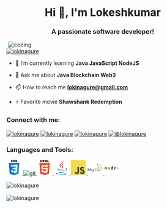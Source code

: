 
<h1 align="center">Hi 👋, I'm Lokeshkumar</h1>
<h3 align="center">A passionate software developer!</h3>

<img align="right" alt="coding"  width="500" src="https://user-images.githubusercontent.com/55389276/140866485-8fb1c876-9a8f-4d6a-98dc-08c4981eaf70.gif">


<p align="left"> <a href="https://twitter.com/lokinagure" target="blank"><img src="https://img.shields.io/twitter/follow/lokinagure?logo=twitter&style=for-the-badge" alt="lokinagure" /></a> </p>

- 🌱 I’m currently learning **Java JavaScript NodeJS**

- 💬 Ask me about **Java Blockchain Web3**

- 📫 How to reach me **lokinagure@gmail.com**

- ⚡ Favorite movie **Shawshank Redemption**

<h3 align="left">Connect with me:</h3>
<p align="left">
<a href="https://twitter.com/lokinagure" target="blank"><img align="center" src="https://raw.githubusercontent.com/rahuldkjain/github-profile-readme-generator/master/src/images/icons/Social/twitter.svg" alt="lokinagure" height="30" width="40" /></a>
<a href="https://linkedin.com/in/lokinagure" target="blank"><img align="center" src="https://raw.githubusercontent.com/rahuldkjain/github-profile-readme-generator/master/src/images/icons/Social/linked-in-alt.svg" alt="lokinagure" height="30" width="40" /></a>
<a href="https://www.hackerrank.com/lokinagure" target="blank"><img align="center" src="https://raw.githubusercontent.com/rahuldkjain/github-profile-readme-generator/master/src/images/icons/Social/hackerrank.svg" alt="lokinagure" height="30" width="40" /></a>
<a href="https://www.hackerearth.com/@lokinagure" target="blank"><img align="center" src="https://raw.githubusercontent.com/rahuldkjain/github-profile-readme-generator/master/src/images/icons/Social/hackerearth.svg" alt="@lokinagure" height="30" width="40" /></a>
</p>

<h3 align="left">Languages and Tools:</h3>
<p align="left"> <a href="https://www.w3schools.com/css/" target="_blank" rel="noreferrer"> <img src="https://raw.githubusercontent.com/devicons/devicon/master/icons/css3/css3-original-wordmark.svg" alt="css3" width="40" height="40"/> </a> <a href="https://git-scm.com/" target="_blank" rel="noreferrer"> <img src="https://www.vectorlogo.zone/logos/git-scm/git-scm-icon.svg" alt="git" width="40" height="40"/> </a> <a href="https://www.w3.org/html/" target="_blank" rel="noreferrer"> <img src="https://raw.githubusercontent.com/devicons/devicon/master/icons/html5/html5-original-wordmark.svg" alt="html5" width="40" height="40"/> </a> <a href="https://www.java.com" target="_blank" rel="noreferrer"> <img src="https://raw.githubusercontent.com/devicons/devicon/master/icons/java/java-original.svg" alt="java" width="40" height="40"/> </a> <a href="https://developer.mozilla.org/en-US/docs/Web/JavaScript" target="_blank" rel="noreferrer"> <img src="https://raw.githubusercontent.com/devicons/devicon/master/icons/javascript/javascript-original.svg" alt="javascript" width="40" height="40"/> </a> <a href="https://www.mysql.com/" target="_blank" rel="noreferrer"> <img src="https://raw.githubusercontent.com/devicons/devicon/master/icons/mysql/mysql-original-wordmark.svg" alt="mysql" width="40" height="40"/> </a> <a href="https://nodejs.org" target="_blank" rel="noreferrer"> <img src="https://raw.githubusercontent.com/devicons/devicon/master/icons/nodejs/nodejs-original-wordmark.svg" alt="nodejs" width="40" height="40"/> </a> </p>

<p><img align="center" src="https://github-readme-stats.vercel.app/api/top-langs?username=lokinagure&show_icons=true&locale=en&layout=compact" alt="lokinagure" /></p>

<p><img align="center" src="https://github-readme-streak-stats.herokuapp.com/?user=lokinagure&" alt="lokinagure" /></p>

